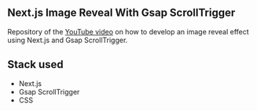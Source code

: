 ## Next.js Image Reveal With Gsap ScrollTrigger

Repository of the [YouTube video](https://youtu.be/OYrodTmMyKE) on how to develop an image reveal effect using Next.js and Gsap ScrollTrigger.

## Stack used

- Next.js
- Gsap ScrollTrigger
- CSS

